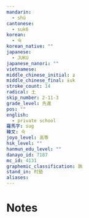 ```yaml
---
mandarin:
  - shú
cantonese:
  - suk6
korean:
  - 숙
korean_native: ""
japanese:
  - JUKU
japanese_nanori: ""
vietnamese:
middle_chinese_initial: ʑ
middle_chinese_final: ɨuk
stroke_count: 14
radical: 土
skip_number: 2-11-3
grade_level: 先進
pos: ""
english:
  - private school
羅馬字: sug
韓文: 숙
joyo_level: 高等
hsk_level: ""
hanmun_edu_level: ""
danayo_id: 7187
mc_id: 4131
graphemic_classification: 孰
stand_in: 村塾
aliases:
---
```


# Notes
